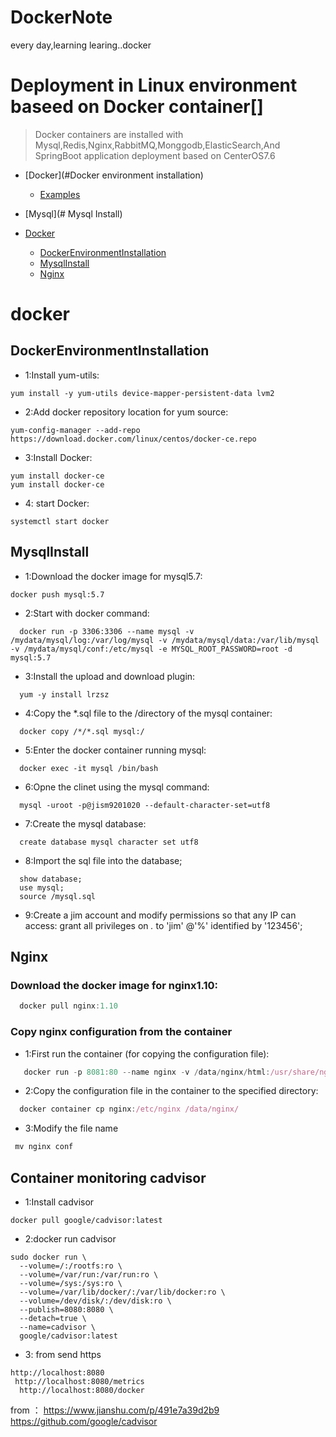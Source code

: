# DockerNote
every day,learning learing..docker
# Deployment in Linux environment baseed on Docker container[]
>Docker containers are installed with Mysql,Redis,Nginx,RabbitMQ,Monggodb,ElasticSearch,And SpringBoot application deployment based on CenterOS7.6

- [Docker](#Docker environment installation)
    - [Examples](#examples)
- [Mysql](# Mysql Install)

- [Docker](#docker)
    - [DockerEnvironmentInstallation](#DockerEnvironmentInstallation)
    - [MysqlInstall](#MysqlInstall)
    - [Nginx](#Nginx)


# docker
## DockerEnvironmentInstallation
- 1:Install yum-utils:
```shell
yum install -y yum-utils device-mapper-persistent-data lvm2
```
- 2:Add docker repository location for yum source:
```shell
yum-config-manager --add-repo https://download.docker.com/linux/centos/docker-ce.repo
```
- 3:Install Docker:
```shell
yum install docker-ce
yum install docker-ce
```
- 4: start Docker:
```shell
systemctl start docker
```
## MysqlInstall
- 1:Download the docker image for mysql5.7:
```shell
docker push mysql:5.7
```
- 2:Start with docker command:
```shell
  docker run -p 3306:3306 --name mysql -v /mydata/mysql/log:/var/log/mysql -v /mydata/mysql/data:/var/lib/mysql -v /mydata/mysql/conf:/etc/mysql -e MYSQL_ROOT_PASSWORD=root -d mysql:5.7
```
- 3:Install the upload and download plugin:
```shell
  yum -y install lrzsz
```
- 4:Copy the *.sql file to the /directory of the mysql container:
```shell
  docker copy /*/*.sql mysql:/
```
- 5:Enter the docker container running mysql:
```shell
  docker exec -it mysql /bin/bash
```
- 6:Opne the clinet using the mysql command:
```shell
  mysql -uroot -p@jism9201020 --default-character-set=utf8
```
- 7:Create the mysql database:
```shell
  create database mysql character set utf8
```
- 8:Import the sql file into the database;
```shell
  show database;
  use mysql;
  source /mysql.sql
```
- 9:Create a jim account and modify permissions so that any IP can access:
grant all privileges on *.* to 'jim' @'%' identified by '123456';

## Nginx

### Download the docker image for nginx1.10:
```javascript
  docker pull nginx:1.10
```
### Copy nginx configuration from the container
- 1:First run the container (for copying the configuration file):
```javascript
   docker run -p 8081:80 --name nginx -v /data/nginx/html:/usr/share/nginx/html -v /data/nginx/logs:/var/log/nginx  -d nginx:1.10
```
- 2:Copy the configuration file in the container to the specified directory:
```javascript
  docker container cp nginx:/etc/nginx /data/nginx/
```
- 3:Modify the file name
```javascript
 mv nginx conf
```

## Container monitoring cadvisor

- 1:Install cadvisor
```shell
docker pull google/cadvisor:latest
```
- 2:docker run cadvisor 
```shell
sudo docker run \
  --volume=/:/rootfs:ro \
  --volume=/var/run:/var/run:ro \
  --volume=/sys:/sys:ro \
  --volume=/var/lib/docker/:/var/lib/docker:ro \
  --volume=/dev/disk/:/dev/disk:ro \
  --publish=8080:8080 \
  --detach=true \
  --name=cadvisor \
  google/cadvisor:latest
```
- 3: from send https
```shell
http://localhost:8080 
 http://localhost:8080/metrics 
  http://localhost:8080/docker
```
from ：
https://www.jianshu.com/p/491e7a39d2b9
https://github.com/google/cadvisor






